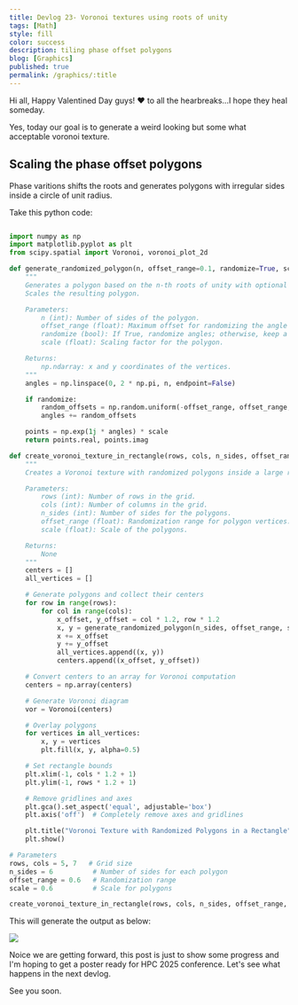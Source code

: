 ```yaml
---
title: Devlog 23- Voronoi textures using roots of unity
tags: [Math]
style: fill
color: success
description: tiling phase offset polygons
blog: [Graphics]
published: true
permalink: /graphics/:title
---
```

<script src="https://cdn.mathjax.org/mathjax/latest/MathJax.js?config=TeX-AMS-MML_HTMLorMML" type="text/javascript"></script> 


Hi all, Happy Valentined Day guys! ❤️ to all the hearbreaks...I hope they heal someday. 

Yes, today our goal is to generate a weird looking but some what acceptable voronoi texture.

## Scaling the phase offset polygons 
Phase varitions shifts the roots and generates polygons with irregular sides inside a circle of unit radius.
 
Take this python code:

```python

import numpy as np
import matplotlib.pyplot as plt
from scipy.spatial import Voronoi, voronoi_plot_2d

def generate_randomized_polygon(n, offset_range=0.1, randomize=True, scale=1.0):
    """
    Generates a polygon based on the n-th roots of unity with optional random offsets.
    Scales the resulting polygon.

    Parameters:
        n (int): Number of sides of the polygon.
        offset_range (float): Maximum offset for randomizing the angle (radians).
        randomize (bool): If True, randomize angles; otherwise, keep a perfect polygon.
        scale (float): Scaling factor for the polygon.

    Returns:
        np.ndarray: x and y coordinates of the vertices.
    """
    angles = np.linspace(0, 2 * np.pi, n, endpoint=False)

    if randomize:
        random_offsets = np.random.uniform(-offset_range, offset_range, n)
        angles += random_offsets

    points = np.exp(1j * angles) * scale
    return points.real, points.imag

def create_voronoi_texture_in_rectangle(rows, cols, n_sides, offset_range, scale=1.0):
    """
    Creates a Voronoi texture with randomized polygons inside a large rectangular bounding box.

    Parameters:
        rows (int): Number of rows in the grid.
        cols (int): Number of columns in the grid.
        n_sides (int): Number of sides for the polygons.
        offset_range (float): Randomization range for polygon vertices.
        scale (float): Scale of the polygons.

    Returns:
        None
    """
    centers = []
    all_vertices = []

    # Generate polygons and collect their centers
    for row in range(rows):
        for col in range(cols):
            x_offset, y_offset = col * 1.2, row * 1.2
            x, y = generate_randomized_polygon(n_sides, offset_range, scale=scale)
            x += x_offset
            y += y_offset
            all_vertices.append((x, y))
            centers.append((x_offset, y_offset))

    # Convert centers to an array for Voronoi computation
    centers = np.array(centers)

    # Generate Voronoi diagram
    vor = Voronoi(centers)

    # Overlay polygons
    for vertices in all_vertices:
        x, y = vertices
        plt.fill(x, y, alpha=0.5)

    # Set rectangle bounds
    plt.xlim(-1, cols * 1.2 + 1)
    plt.ylim(-1, rows * 1.2 + 1)

    # Remove gridlines and axes
    plt.gca().set_aspect('equal', adjustable='box')
    plt.axis('off')  # Completely remove axes and gridlines

    plt.title("Voronoi Texture with Randomized Polygons in a Rectangle")
    plt.show()

# Parameters
rows, cols = 5, 7   # Grid size
n_sides = 6          # Number of sides for each polygon
offset_range = 0.6   # Randomization range
scale = 0.6          # Scale for polygons

create_voronoi_texture_in_rectangle(rows, cols, n_sides, offset_range, scale)

```
This will generate the output as below: 

![](https://pikachuxxxx.github.io/assets/images/blog/voronoi/voronoi_tiled.png)

Noice we are getting forward, this post is just to show some progress and I'm hoping to get a poster ready for HPC 2025 conference. Let's see what happens in the next devlog.

See you soon.


